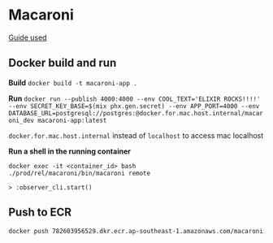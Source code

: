 # Macaroni

[Guide used](https://akoutmos.com/post/multipart-docker-and-elixir-1.9-releases/)

## Docker build and run

**Build**
`docker build -t macaroni-app .`

**Run**
`docker run --publish 4000:4000 --env COOL_TEXT='ELIXIR ROCKS!!!!' --env SECRET_KEY_BASE=$(mix phx.gen.secret) --env APP_PORT=4000 --env DATABASE_URL=postgresql://postgres:@docker.for.mac.host.internal/macaroni_dev macaroni-app:latest`

`docker.for.mac.host.internal` instead of `localhost` to access mac localhost

**Run a shell in the running container**
```
docker exec -it <container_id> bash
./prod/rel/macaroni/bin/macaroni remote

> :observer_cli.start()
```

## Push to ECR

```sh
docker push 782603956529.dkr.ecr.ap-southeast-1.amazonaws.com/macaroni:latest
```
